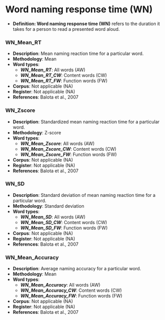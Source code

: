 # Word naming response time (WN)
- **Definition: Word naming response time (WN)** refers to the duration it takes for a person to read a presented word aloud.

### WN_Mean_RT
- **Description**: Mean naming reaction time for a particular word.
- **Methodology**: Mean
- **Word types**:
    - ***WN_Mean_RT***: All words (AW)
    - ***WN_Mean_RT_CW***: Content words (CW)
    - ***WN_Mean_RT_FW***: Function words (FW)
- **Corpus**: Not applicable (NA)
- **Register**: Not applicable (NA)
- **References**: Balota et al., 2007

### WN_Zscore
- **Description**: Standardized mean naming reaction time for a particular word.
- **Methodology**: Z-score
- **Word types**:
    - ***WN_Mean_Zscore***: All words (AW)
    - ***WN_Mean_Zscore_CW***: Content words (CW)
    - ***WN_Mean_Zscore_FW***: Function words (FW)
- **Corpus**: Not applicable (NA)
- **Register**: Not applicable (NA)
- **References**: Balota et al., 2007

### WN_SD
- **Description**: Standard deviation of mean naming reaction time for a particular word.
- **Methodology**: Standard deviation
- **Word types**:
    - ***WN_Mean_SD***: All words (AW)
    - ***WN_Mean_SD_CW***: Content words (CW)
    - ***WN_Mean_SD_FW***: Function words (FW)
- **Corpus**: Not applicable (NA)
- **Register**: Not applicable (NA)
- **References**: Balota et al., 2007

### WN_Mean_Accuracy
- **Description**: Average naming accuracy for a particular word.
- **Methodology**: Mean
- **Word types**:
    - ***WN_Mean_Accuracy***: All words (AW)
    - ***WN_Mean_Accuracy_CW***: Content words (CW)
    - ***WN_Mean_Accuracy_FW***: Function words (FW)
- **Corpus**: Not applicable (NA)
- **Register**: Not applicable (NA)
- **References**: Balota et al., 2007